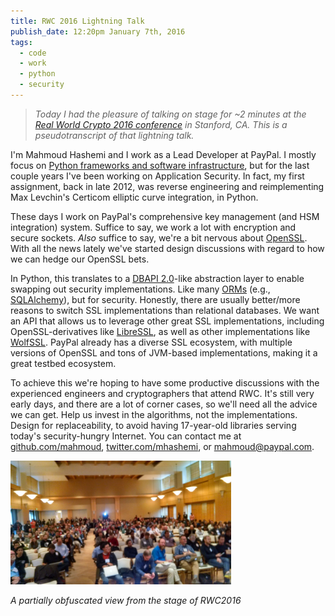 ```yaml
---
title: RWC 2016 Lightning Talk
publish_date: 12:20pm January 7th, 2016
tags:
  - code
  - work
  - python
  - security
---
```


> *Today I had the pleasure of talking on stage for ~2 minutes at the
>  [Real World Crypto 2016 conference][rwc2016] in Stanford, CA. This
>  is a pseudotranscript of that lightning talk.*

[rwc2016]: http://www.realworldcrypto.com/

I'm Mahmoud Hashemi and I work as a Lead Developer at PayPal. I mostly
focus on [Python frameworks and software infrastructure][pp_blog], but
for the last couple years I've been working on Application
Security. In fact, my first assignment, back in late 2012, was reverse
engineering and reimplementing Max Levchin's Certicom elliptic curve
integration, in Python.

These days I work on PayPal's comprehensive key management (and HSM
integration) system. Suffice to say, we work a lot with encryption and
secure sockets. *Also* suffice to say, we're a bit nervous about
[OpenSSL][openssl]. With all the news lately we've started design
discussions with regard to how we can hedge our OpenSSL bets.

In Python, this translates to a [DBAPI 2.0][dbapi2]-like abstraction
layer to enable swapping out security implementations. Like many
[ORMs][orm] (e.g., [SQLAlchemy][sqla]), but for security. Honestly,
there are usually better/more reasons to switch SSL implementations
than relational databases. We want an API that allows us to leverage
other great SSL implementations, including OpenSSL-derivatives like
[LibreSSL][libressl], as well as other implementations like
[WolfSSL][wolfssl]. PayPal already has a diverse SSL ecosystem, with
multiple versions of OpenSSL and tons of JVM-based implementations,
making it a great testbed ecosystem.

To achieve this we're hoping to have some productive discussions with
the experienced engineers and cryptographers that attend RWC. It's
still very early days, and there are a lot of corner cases, so we'll
need all the advice we can get. Help us invest in the algorithms, not
the implementations. Design for replaceability, to avoid having
17-year-old libraries serving today's security-hungry Internet. You
can contact me at [github.com/mahmoud][gh],
[twitter.com/mhashemi][tw], or [mahmoud@paypal.com][pp].

[pp_blog]: https://www.paypal-engineering.com/tag/python/

[openssl]: https://www.openssl.org/
[libressl]: http://www.libressl.org/

[dbapi2]: https://www.python.org/dev/peps/pep-0249/
[orm]: https://en.wikipedia.org/wiki/Object-relational_mapping
[sqla]: http://www.sqlalchemy.org/
[wolfssl]: https://www.wolfssl.com/wolfSSL/Home.html

[gh]: https://github.com/mhamoud
[tw]: https://twitter.com/mhashemi
[pp]: mailto:mahmoud@paypal.com

<img title="A partially obfuscated view from the stage of RWC2016"
width="70%" src="/uploads/rwc2016_stage.jpg">

*A partially obfuscated view from the stage of RWC2016*

